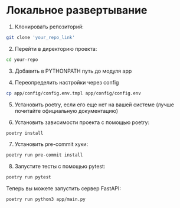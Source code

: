 # Локальное развертывание
1. Клонировать репозиторий:
```bash
git clone 'your_repo_link'
```

2. Перейти в директорию проекта:
```bash
cd your-repo
```
3. Добавить в PYTHONPATH путь до модуля app

4. Переопределить настройки через config
```bash
cp app/config/config.env.tmpl app/config/config.env
```

5. Установить poetry, если его еще нет на вашей системе (лучше почитайте официальную документацию)

6. Установить зависимости проекта с помощью poetry:
```bash
poetry install
```
7. Установить pre-commit хуки:
```bash
poetry run pre-commit install
```
8. Запустите тесты с помощью pytest:
```bash
poetry run pytest
```

Теперь вы можете запустить сервер FastAPI:
```bash
poetry run python3 app/main.py
```
